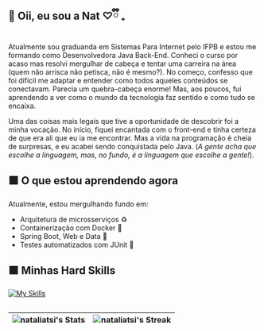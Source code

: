 ## 🍃 Oii, eu sou a Nat ♡ྀི ₊

Atualmente sou graduanda em Sistemas Para Internet pelo IFPB e estou me formando como Desenvolvedora Java Back-End. Conheci o curso por acaso mas resolvi mergulhar de cabeça e tentar uma carreira na área (quem não arrisca não petisca, não é mesmo?). No começo, confesso que foi difícil me adaptar e entender como todos aqueles conteúdos se conectavam. Parecia um quebra-cabeça enorme! Mas, aos poucos, fui aprendendo a ver como o mundo da tecnologia faz sentido e como tudo se encaixa.

Uma das coisas mais legais que tive a oportunidade de descobrir foi a minha vocação. No início, fiquei encantada com o front-end e tinha certeza de que era ali que eu ia me encontrar. Mas a vida na programação é cheia de surpresas, e eu acabei sendo conquistada pelo Java. (*A gente acha que escolhe a linguagem, mas, no fundo, é a linguagem que escolhe a gente!*).

## 🟩 O que estou aprendendo agora

Atualmente, estou mergulhando fundo em:

- Arquitetura de microsserviços ♻️
- Containerização com Docker 🐳
- Spring Boot, Web e Data 🍃
- Testes automatizados com JUnit 🔄️

## 🟩 Minhas Hard Skills
[![My Skills](https://skillicons.dev/icons?i=java,spring,mysql,postgresql,hibernate,gradle,maven,docker,c,cs,dotnet,py,flask,postman,idea,vim,vscode,html,css,bootstrap,javascript,react,vite,npm,yarn,git,github,bsd,linux,ubuntu)](https://skillicons.dev)

## 

| ![nataliatsi's Stats](https://github-readme-stats.vercel.app/api?username=nataliatsi&theme=gotham&show_icons=true&hide_border=true&count_private=true) | ![nataliatsi's Streak](https://github-readme-streak-stats.herokuapp.com/?user=nataliatsi&theme=gotham&hide_border=true) |
| --- | --- |


